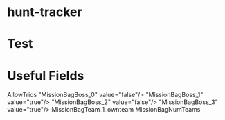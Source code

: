 # hunt-tracker
# Test

# Useful Fields
AllowTrios
"MissionBagBoss_0" value="false"/>
"MissionBagBoss_1" value="true"/>
"MissionBagBoss_2" value="false"/>
"MissionBagBoss_3" value="true"/>
MissionBagTeam_1_ownteam
MissionBagNumTeams